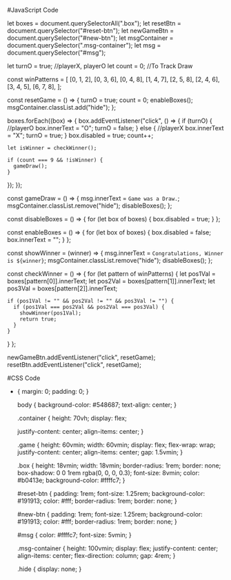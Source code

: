 #JavaScript Code

let boxes = document.querySelectorAll(".box");
let resetBtn = document.querySelector("#reset-btn");
let newGameBtn = document.querySelector("#new-btn");
let msgContainer = document.querySelector(".msg-container");
let msg = document.querySelector("#msg");

let turnO = true; //playerX, playerO
let count = 0; //To Track Draw

const winPatterns = [
  [0, 1, 2],
  [0, 3, 6],
  [0, 4, 8],
  [1, 4, 7],
  [2, 5, 8],
  [2, 4, 6],
  [3, 4, 5],
  [6, 7, 8],
];

const resetGame = () => {
  turnO = true;
  count = 0;
  enableBoxes();
  msgContainer.classList.add("hide");
};

boxes.forEach((box) => {
  box.addEventListener("click", () => {
    if (turnO) {
      //playerO
      box.innerText = "O";
      turnO = false;
    } else {
      //playerX
      box.innerText = "X";
      turnO = true;
    }
    box.disabled = true;
    count++;

    let isWinner = checkWinner();

    if (count === 9 && !isWinner) {
      gameDraw();
    }
  });
});

const gameDraw = () => {
  msg.innerText = `Game was a Draw.`;
  msgContainer.classList.remove("hide");
  disableBoxes();
};

const disableBoxes = () => {
  for (let box of boxes) {
    box.disabled = true;
  }
};

const enableBoxes = () => {
  for (let box of boxes) {
    box.disabled = false;
    box.innerText = "";
  }
};

const showWinner = (winner) => {
  msg.innerText = `Congratulations, Winner is ${winner}`;
  msgContainer.classList.remove("hide");
  disableBoxes();
};

const checkWinner = () => {
  for (let pattern of winPatterns) {
    let pos1Val = boxes[pattern[0]].innerText;
    let pos2Val = boxes[pattern[1]].innerText;
    let pos3Val = boxes[pattern[2]].innerText;

    if (pos1Val != "" && pos2Val != "" && pos3Val != "") {
      if (pos1Val === pos2Val && pos2Val === pos3Val) {
        showWinner(pos1Val);
        return true;
      }
    }
  }
};

newGameBtn.addEventListener("click", resetGame);
resetBtn.addEventListener("click", resetGame);






#CSS Code

* {
    margin: 0;
    padding: 0;
  }
  
  body {
    background-color: #548687;
    text-align: center;
  }
  
  .container {
    height: 70vh;
    display: flex;
  
    justify-content: center;
    align-items: center;
  }
  
  .game {
    height: 60vmin;
    width: 60vmin;
    display: flex;
    flex-wrap: wrap;
    justify-content: center;
    align-items: center;
    gap: 1.5vmin;
  }
  
  .box {
    height: 18vmin;
    width: 18vmin;
    border-radius: 1rem;
    border: none;
    box-shadow: 0 0 1rem rgba(0, 0, 0, 0.3);
    font-size: 8vmin;
    color: #b0413e;
    background-color: #ffffc7;
  }
  
  #reset-btn {
    padding: 1rem;
    font-size: 1.25rem;
    background-color: #191913;
    color: #fff;
    border-radius: 1rem;
    border: none;
  }
  
  #new-btn {
    padding: 1rem;
    font-size: 1.25rem;
    background-color: #191913;
    color: #fff;
    border-radius: 1rem;
    border: none;
  }
  
  #msg {
    color: #ffffc7;
    font-size: 5vmin;
  }
  
  .msg-container {
    height: 100vmin;
    display: flex;
    justify-content: center;
    align-items: center;
    flex-direction: column;
    gap: 4rem;
  }
  
  .hide {
    display: none;
  }


